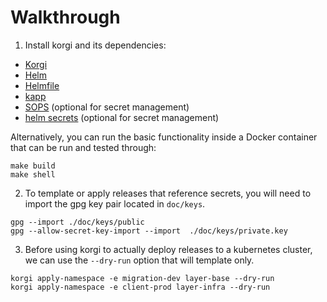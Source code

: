 # Walkthrough


1. Install korgi and its dependencies:

- [Korgi](https://github.com/DataReply/korgi)
- [Helm](https://helm.sh/docs/intro/install/)
- [Helmfile](https://github.com/roboll/helmfile)
- [kapp](https://github.com/vmware-tanzu/carvel-kapp)
- [SOPS](https://github.com/mozilla/sops) (optional for secret management)
- [helm secrets](https://github.com/jkroepke/helm-secrets) (optional for secret management)

Alternatively, you can run the basic functionality inside a Docker container that can be run and tested through: 
```
make build
make shell
```

2. To template or apply releases that reference secrets, you will need to import the gpg key pair located in `doc/keys`.
```
gpg --import ./doc/keys/public
gpg --allow-secret-key-import --import  ./doc/keys/private.key
```

3. Before using korgi to actually deploy releases to a kubernetes cluster, we can use the `--dry-run` option that will template only.

```
korgi apply-namespace -e migration-dev layer-base --dry-run
korgi apply-namespace -e client-prod layer-infra --dry-run

```